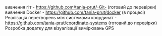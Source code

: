 вивчення гіт - https://github.com/tania-prut/-Git- (готовий до перевірки) <br>
вивчення Docker - https://github.com/tania-prut/docker (в процесі) <br>
Реалізація перетворень між системами координат  - https://github.com/tania-prut/coordinate-systems (готовий до перевірки) <br>
Розробка додатку для візуалізації вимірювань GPS
